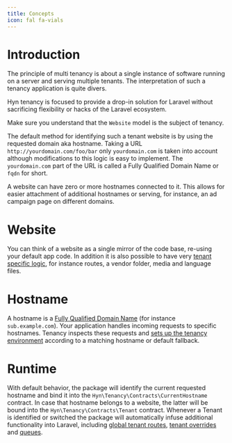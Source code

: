 ```yaml
---
title: Concepts
icon: fal fa-vials
---
```


# Introduction

The principle of multi tenancy is about a single instance of software running
on a server and serving multiple tenants. The interpretation of such a tenancy
application is quite divers.

Hyn tenancy is focused to provide a drop-in solution for Laravel without
sacrificing flexibility or hacks of the Laravel ecosystem.

Make sure you understand that the `Website` model is the subject of tenancy.

The default method for identifying such a tenant website is by using the requested
domain aka hostname. Taking a URL `http://yourdomain.com/foo/bar` only `yourdomain.com`
is taken into account although modifications to this logic is easy to implement. The
`yourdomain.com` part of the URL is called a Fully Qualified Domain Name or `fqdn` for short.
 
A website can have zero or more hostnames connected to it. This allows for easier
attachment of additional hostnames or serving, for instance, an ad campaign page
on different domains.

# Website

You can think of a website as a single mirror of the code base, re-using your default
app code. In addition it is also possible to have very [tenant specific logic][directory-structure], 
for instance routes, a vendor folder, media and language files.

# Hostname

A hostname is a [Fully Qualified Domain Name][fqdn] (for instance `sub.example.com`).
Your application handles incoming requests to specific hostnames. Tenancy inspects
these requests and [sets up the tenancy environment][identification] according to a 
matching hostname or default fallback.

# Runtime

With default behavior, the package will identify the current requested hostname and bind it
into the `Hyn\Tenancy\Contracts\CurrentHostname` contract. In case that hostname belongs to
a website, the latter will be bound into the `Hyn\Tenancy\Contracts\Tenant` contract. Whenever
a Tenant is identified or switched the package will automatically infuse additional functionality
into Laravel, including [global tenant routes][routes], [tenant overrides][directory-structure] 
and [queues][queues].

[directory-structure]: structure
[identification]: identification
[routes]: fallback#tenant-routes-override
[queues]: queues
[fqdn]: https://www.godaddy.com/garage/industry/tech-svcs/it/whats-a-fully-qualified-domain-name-fqdn-and-whats-it-good-for/

